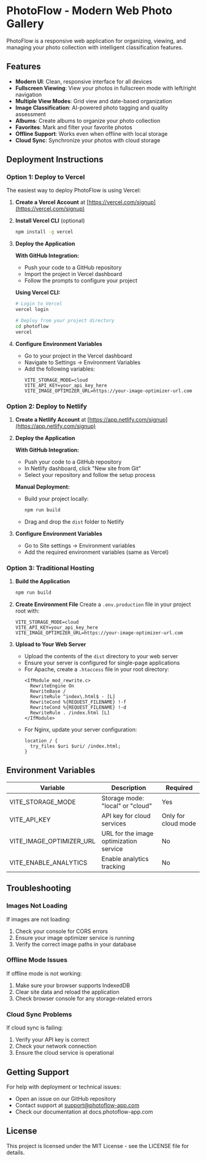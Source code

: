 
# PhotoFlow - Modern Web Photo Gallery

PhotoFlow is a responsive web application for organizing, viewing, and managing your photo collection with intelligent classification features.

## Features

- **Modern UI**: Clean, responsive interface for all devices
- **Fullscreen Viewing**: View your photos in fullscreen mode with left/right navigation
- **Multiple View Modes**: Grid view and date-based organization
- **Image Classification**: AI-powered photo tagging and quality assessment
- **Albums**: Create albums to organize your photo collection
- **Favorites**: Mark and filter your favorite photos
- **Offline Support**: Works even when offline with local storage
- **Cloud Sync**: Synchronize your photos with cloud storage

## Deployment Instructions

### Option 1: Deploy to Vercel

The easiest way to deploy PhotoFlow is using Vercel:

1. **Create a Vercel Account** at [https://vercel.com/signup](https://vercel.com/signup)

2. **Install Vercel CLI** (optional)
   ```bash
   npm install -g vercel
   ```

3. **Deploy the Application**

   **With GitHub Integration:**
   - Push your code to a GitHub repository
   - Import the project in Vercel dashboard
   - Follow the prompts to configure your project

   **Using Vercel CLI:**
   ```bash
   # Login to Vercel
   vercel login

   # Deploy from your project directory
   cd photoflow
   vercel
   ```

4. **Configure Environment Variables**
   - Go to your project in the Vercel dashboard
   - Navigate to Settings → Environment Variables
   - Add the following variables:
     ```
     VITE_STORAGE_MODE=cloud
     VITE_API_KEY=your_api_key_here
     VITE_IMAGE_OPTIMIZER_URL=https://your-image-optimizer-url.com
     ```

### Option 2: Deploy to Netlify

1. **Create a Netlify Account** at [https://app.netlify.com/signup](https://app.netlify.com/signup)

2. **Deploy the Application**

   **With GitHub Integration:**
   - Push your code to a GitHub repository
   - In Netlify dashboard, click "New site from Git"
   - Select your repository and follow the setup process
   
   **Manual Deployment:**
   - Build your project locally:
     ```bash
     npm run build
     ```
   - Drag and drop the `dist` folder to Netlify

3. **Configure Environment Variables**
   - Go to Site settings → Environment variables
   - Add the required environment variables (same as Vercel)

### Option 3: Traditional Hosting

1. **Build the Application**
   ```bash
   npm run build
   ```

2. **Create Environment File**
   Create a `.env.production` file in your project root with:
   ```
   VITE_STORAGE_MODE=cloud
   VITE_API_KEY=your_api_key_here
   VITE_IMAGE_OPTIMIZER_URL=https://your-image-optimizer-url.com
   ```

3. **Upload to Your Web Server**
   - Upload the contents of the `dist` directory to your web server
   - Ensure your server is configured for single-page applications
   - For Apache, create a `.htaccess` file in your root directory:
     ```
     <IfModule mod_rewrite.c>
       RewriteEngine On
       RewriteBase /
       RewriteRule ^index\.html$ - [L]
       RewriteCond %{REQUEST_FILENAME} !-f
       RewriteCond %{REQUEST_FILENAME} !-d
       RewriteRule . /index.html [L]
     </IfModule>
     ```
   - For Nginx, update your server configuration:
     ```
     location / {
       try_files $uri $uri/ /index.html;
     }
     ```

## Environment Variables

| Variable | Description | Required |
|----------|-------------|----------|
| VITE_STORAGE_MODE | Storage mode: "local" or "cloud" | Yes |
| VITE_API_KEY | API key for cloud services | Only for cloud mode |
| VITE_IMAGE_OPTIMIZER_URL | URL for the image optimization service | No |
| VITE_ENABLE_ANALYTICS | Enable analytics tracking | No |

## Troubleshooting

### Images Not Loading

If images are not loading:

1. Check your console for CORS errors
2. Ensure your image optimizer service is running
3. Verify the correct image paths in your database

### Offline Mode Issues

If offline mode is not working:

1. Make sure your browser supports IndexedDB
2. Clear site data and reload the application
3. Check browser console for any storage-related errors

### Cloud Sync Problems

If cloud sync is failing:

1. Verify your API key is correct
2. Check your network connection
3. Ensure the cloud service is operational

## Getting Support

For help with deployment or technical issues:

- Open an issue on our GitHub repository
- Contact support at support@photoflow-app.com
- Check our documentation at docs.photoflow-app.com

## License

This project is licensed under the MIT License - see the LICENSE file for details.
